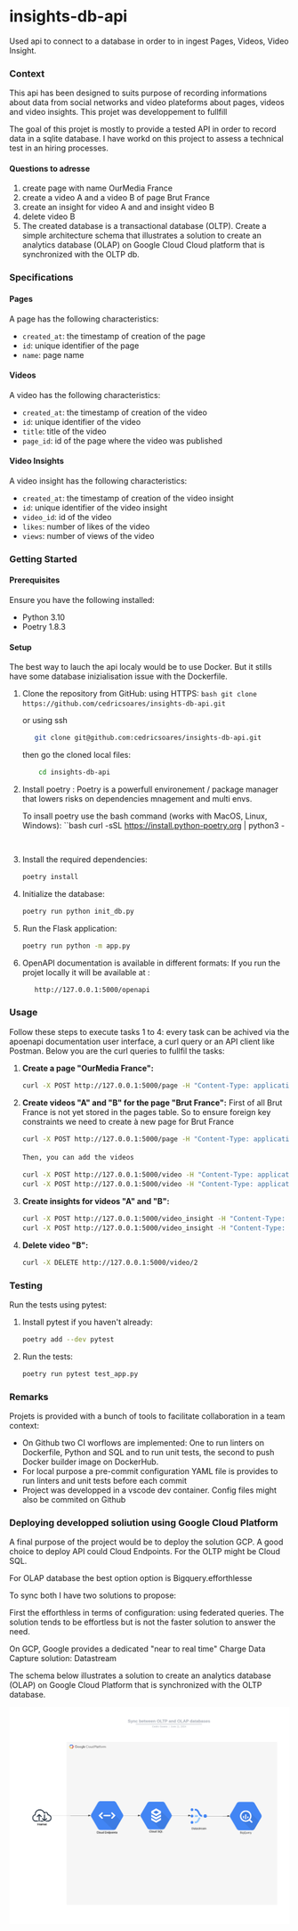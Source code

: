 # insights-db-api
Used api to connect to a database in order to in ingest Pages, Videos, Video Insight.



### Context

This api has been designed to suits purpose of recording informations about data from social networks and video plateforms about pages, videos and video insights.  This projet was developpement to fullfill

The goal of this projet is mostly to provide a tested API in order to record data in a sqlite database. I have workd on this project to assess a technical test in an hiring processes.

#### Questions to adresse

1. create page with name OurMedia France
2. create a video A and a video B of page Brut France
3. create an insight for video A and and insight video B
4. delete video B
5. The created database is a transactional database (OLTP). Create a simple architecture schema that illustrates a solution to create an analytics database (OLAP) on Google Cloud Cloud platform that is synchronized with the OLTP db.

### Specifications

#### Pages

A page has the following characteristics:
- `created_at`: the timestamp of creation of the page
- `id`: unique identifier of the page
- `name`: page name

#### Videos

A video has the following characteristics:
- `created_at`: the timestamp of creation of the video
- `id`: unique identifier of the video
- `title`: title of the video
- `page_id`: id of the page where the video was published

#### Video Insights

A video insight has the following characteristics:
- `created_at`: the timestamp of creation of the video insight
- `id`: unique identifier of the video insight
- `video_id`: id of the video
- `likes`: number of likes of the video
- `views`: number of views of the video


### Getting Started

#### Prerequisites

Ensure you have the following installed:
- Python 3.10
- Poetry 1.8.3

#### Setup

The best way to lauch the api localy would be to use Docker. But it stills have some database inizialisation issue with the Dockerfile.

1. Clone the repository from GitHub:
    using HTTPS:
        ```bash
        git clone https://github.com/cedricsoares/insights-db-api.git
        ```

    or using ssh
     ```bash
        git clone git@github.com:cedricsoares/insights-db-api.git
    ```

    then go the cloned local files:
    ```bash
        cd insights-db-api
    ```

2. Install poetry :
    Poetry is a powerfull environement / package manager that lowers risks on dependencies mnagement and multi envs.

    To insall poetry use the bash command (works with MacOS, Linux, Windows):
    ``bash
    curl -sSL https://install.python-poetry.org | python3 -
    ```


3. Install the required dependencies:
    ```bash
    poetry install
    ```

4. Initialize the database:
    ```bash
    poetry run python init_db.py
    ```

5. Run the Flask application:
    ```bash
    poetry run python -m app.py
    ```

6. OpenAPI documentation is available in different formats:
    If you run the projet locally it will be available at :
     ```bash
        http://127.0.0.1:5000/openapi
    ```


### Usage

Follow these steps to execute tasks 1 to 4:
    every task can be achived via the apoenapi documentation user interface, a curl query or an API client like Postman.
    Below you are the curl queries to fullfil the tasks:

1. **Create a page "OurMedia France":**
    ```bash
    curl -X POST http://127.0.0.1:5000/page -H "Content-Type: application/json" -d '{"id": 1, "name": "OurMedia France"}'
    ```

2. **Create videos "A" and "B" for the page "Brut France":**
    First of all Brut France is not yet stored in the pages table. So to ensure foreign key constraints we need to create à new page for Brut France

    ```bash
    curl -X POST http://127.0.0.1:5000/page -H "Content-Type: application/json" -d '{"id": 2, "name": "Brut France"}'

    Then, you can add the videos
    ```
    ```bash
    curl -X POST http://127.0.0.1:5000/video -H "Content-Type: application/json" -d '{"id": 1, "page_id": 2, "title": "Video A"}'
    curl -X POST http://127.0.0.1:5000/video -H "Content-Type: application/json" -d '{"id": 2, "page_id": 2, "title": "Video B"}'
    ```

3. **Create insights for videos "A" and "B":**
    ```bash
    curl -X POST http://127.0.0.1:5000/video_insight -H "Content-Type: application/json" -d '{"id": 1, "video_id": 1, "likes": 100, "views": 1000}'
    curl -X POST http://127.0.0.1:5000/video_insight -H "Content-Type: application/json" -d '{"id": 2, "video_id": 2, "likes": 50, "views": 500}'
    ```

4. **Delete video "B":**
    ```bash
    curl -X DELETE http://127.0.0.1:5000/video/2
    ```

### Testing

Run the tests using pytest:

1. Install pytest if you haven't already:
    ```bash
    poetry add --dev pytest
    ```

2. Run the tests:
    ```bash
    poetry run pytest test_app.py
    ```

### Remarks

Projets is provided with a bunch of tools to facilitate collaboration in a team context:
- On Github two CI worflows are implemented: One to run linters on Dockerfile, Python and SQL and to run unit tests, the second to push Docker builder image on DockerHub.
- For local purpose a pre-commit configuration YAML file is provides to run linters and unit tests before each commit
- Project was developped in a vscode dev container. Config files might also be commited on Github

### Deploying developped soliution using Google Cloud Platform

A final purpose of the project would be to deploy the solution GCP. A good choice to deploy API could Cloud Endpoints.
For the OLTP might be Cloud SQL.

For OLAP database the best option option is Bigquery.efforthlesse

To sync both I have two solutions to propose:

First the efforthless in terms of configuration: using federated queries. The solution tends to be effortless but is not the faster solution to answer the need.

On GCP, Google provides a dedicated "near to real time" Charge Data Capture solution: Datastream

The schema below illustrates a solution to create an analytics database (OLAP) on Google Cloud Platform that is synchronized with the OLTP database.

![alt text](architecture-schema.png)
